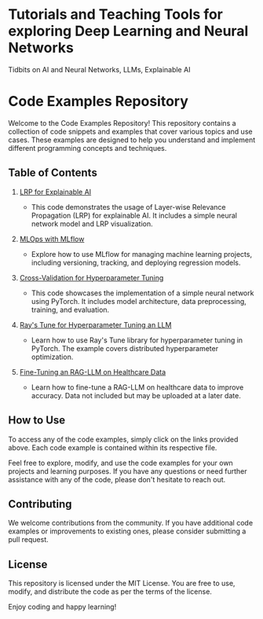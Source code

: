 # Tutorials and Teaching Tools for exploring Deep Learning and Neural Networks

Tidbits on AI and Neural Networks, LLMs, Explainable AI

# Code Examples Repository

Welcome to the Code Examples Repository! This repository contains a collection of code snippets and examples that cover various topics and use cases. These examples are designed to help you understand and implement different programming concepts and techniques.

## Table of Contents

1. [LRP for Explainable AI](https://github.com/jddavis-ai/teaching/blob/main/LRP_for_Explainable_AI_Tutorial.ipynb)
   - This code demonstrates the usage of Layer-wise Relevance Propagation (LRP) for explainable AI. It includes a simple neural network model and LRP visualization.

2. [MLOps with MLflow](https://github.com/jddavis-ai/teaching/blob/main/mlops-mlflow.md)
   - Explore how to use MLflow for managing machine learning projects, including versioning, tracking, and deploying regression models.

3. [Cross-Validation for Hyperparameter Tuning](https://github.com/jddavis-ai/teaching/blob/main/Cross-Validation-Hyperparameter-Tuning.md)
   - This code showcases the implementation of a simple neural network using PyTorch. It includes model architecture, data preprocessing, training, and evaluation.

4. [Ray's Tune for Hyperparameter Tuning an LLM](https://github.com/jddavis-ai/teaching/blob/main/LLM-Hyperparameter-Tuning-Tutorial.md)
   - Learn how to use Ray's Tune library for hyperparameter tuning in PyTorch. The example covers distributed hyperparameter optimization.
  
5. [Fine-Tuning an RAG-LLM on Healthcare Data](https://github.com/jddavis-ai/teaching/blob/main/fine-tuning-llm-rag.md)
   - Learn how to fine-tune a RAG-LLM on healthcare data to improve accuracy. Data not included but may be uploaded at a later date.
  
## How to Use

To access any of the code examples, simply click on the links provided above. Each code example is contained within its respective file.

Feel free to explore, modify, and use the code examples for your own projects and learning purposes. If you have any questions or need further assistance with any of the code, please don't hesitate to reach out.

## Contributing

We welcome contributions from the community. If you have additional code examples or improvements to existing ones, please consider submitting a pull request.

## License

This repository is licensed under the MIT License. You are free to use, modify, and distribute the code as per the terms of the license.

Enjoy coding and happy learning!

